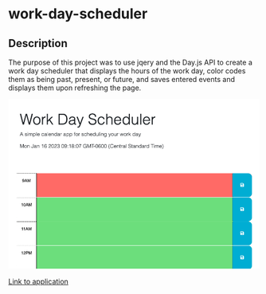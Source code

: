 # work-day-scheduler

## Description

The purpose of this project was to use jqery and the Day.js API to create a work day scheduler that displays the hours of the work day, color codes them as being past, present, or future, and saves entered events and displays them upon refreshing the page.

![Screen shot of application](./images/app.png)

[Link to application](https://jboyce313.github.io/work-day-scheduler/)
